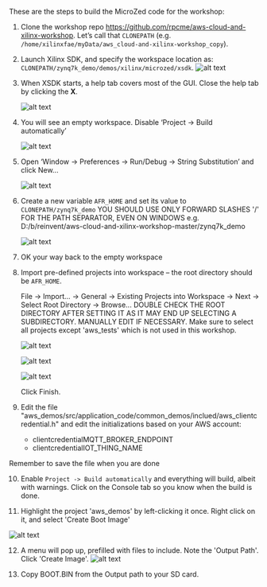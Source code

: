 These are the steps to build the MicroZed code for the workshop:

1. Clone the workshop repo https://github.com/rpcme/aws-cloud-and-xilinx-workshop. Let’s call that ``CLONEPATH`` (e.g. ```/home/xilinxfae/myData/aws_cloud-and-xilinx-workshop_copy```).

2. Launch Xilinx SDK, and specify the workspace location as: ```CLONEPATH/zynq7k_demo/demos/xilinx/microzed/xsdk```.
   ![alt text](images/xsdk_specify_workspace.jpeg "")

3. When XSDK starts, a help tab covers most of the GUI. Close the help tab by clicking the **X**.

   ![alt text](images/xsdk_help_tab_close.jpeg "")

4. You will see an empty workspace. Disable ‘Project -> Build automatically’

   ![alt text](images/xsdk_disable_build_automatically.jpeg "")

5. Open ‘Window -> Preferences -> Run/Debug -> String Substitution’ and click New...

   ![alt text](images/xsdk_string_subst.jpeg "")

6. Create a new variable ```AFR_HOME``` and set its value to ```CLONEPATH/zynq7k_demo```
   YOU SHOULD USE ONLY FORWARD SLASHES '/' FOR THE PATH SEPARATOR, EVEN ON WINDOWS
   e.g. D:/b/reinvent/aws-cloud-and-xilinx-workshop-master/zynq7k_demo

   ![alt text](images/xsdk_new_variable.jpeg "")

7. OK your way back to the empty workspace

8. Import pre-defined projects into workspace – the root directory should be ```AFR_HOME```.

   File -> Import... -> General -> Existing Projects into Workspace -> Next -> Select Root Directory -> Browse...
   DOUBLE CHECK THE ROOT DIRECTORY AFTER SETTING IT AS IT MAY END UP SELECTING A SUBDIRECTORY. MANUALLY EDIT IF NECESSARY.
   Make sure to select all projects except 'aws_tests' which is not used in this workshop.
   
   ![alt text](images/xsdk_import_project1.jpeg "")

   ![alt text](images/xsdk_import_project2.jpeg "")

   ![alt text](images/xsdk_import_project3.jpeg "")

	Click Finish.
	
9. Edit the file "aws_demos/src/application_code/common_demos/inclued/aws_clientcredential.h" and edit the initializations based on your AWS account:
    - clientcredentialMQTT_BROKER_ENDPOINT
    - clientcredentialIOT_THING_NAME


Remember to save the file when you are done

10. Enable ```Project -> Build automatically``` and everything will build, albeit with warnings. Click on the Console tab so you know when the build is done.

11. Highlight the project 'aws_demos' by left-clicking it once. Right click on it, and select 'Create Boot Image'

   ![alt text](images/xsdk_create_boot_image.jpeg "")

12. A menu will pop up, prefilled with files to include. Note the 'Output Path'. Click 'Create Image'.
   ![alt text](images/xsdk_create_boot_image_menu.jpeg "")

13. Copy BOOT.BIN from the Output path to your SD card.
